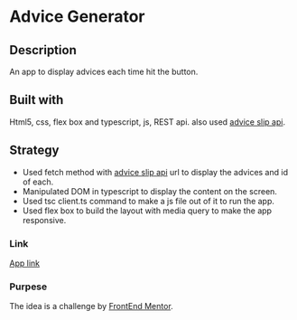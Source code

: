 # Advice Generator
## Description 
An app to display advices each time hit the button.

## Built with
Html5, css, flex box and typescript, js, REST api. also used [advice slip api](https://api.adviceslip.com/).

## Strategy
- Used fetch method with [advice slip api](https://api.adviceslip.com/) url to display the advices and id of each.
- Manipulated DOM in typescript to display the content on the screen.
- Used tsc client.ts command to make a js file out of it to run the app.
- Used flex box to build the layout with media query to make the app responsive.

### Link
[App link](https://almahamans.github.io/advice-generator-app/index.html)


### Purpese 
The idea is a challenge by [FrontEnd Mentor](https://www.frontendmentor.io/challenges/advice-generator-app-QdUG-13db).

